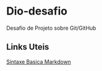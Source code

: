 # Dio-desafio
Desafio de Projeto sobre Git/GitHub
## Links Uteis

[Sintaxe Basica Markdown](https://www.markdownguide.org/basic-syntax/)
